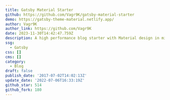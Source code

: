 ```yaml
---
title: Gatsby Material Starter
github: https://github.com/Vagr9K/gatsby-material-starter
demo: https://gatsby-theme-material.netlify.app/
author: Vagr9K
author_link: https://github.com/Vagr9K
date: 2023-11-30T14:42:47.759Z
description: A high performance blog starter with Material design in mind for GatsbyJS.
ssg:
  - Gatsby
css: []
cms: []
category:
  - Blog
draft: false
publish_date: '2017-07-02T14:02:13Z'
update_date: '2022-07-06T16:33:19Z'
github_star: 514
github_fork: 180
---
```

